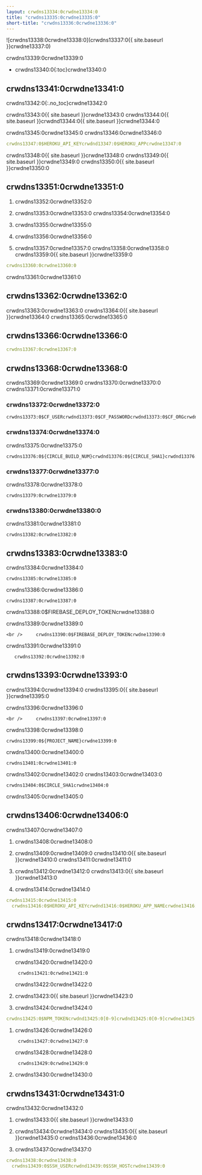 ```yaml
---
layout: crwdns13334:0crwdne13334:0
title: "crwdns13335:0crwdne13335:0"
short-title: "crwdns13336:0crwdne13336:0"
---
```

![crwdns13338:0crwdne13338:0](crwdns13337:0{{ site.baseurl }}crwdne13337:0)

crwdns13339:0crwdne13339:0

- crwdns13340:0{:toc}crwdne13340:0

## crwdns13341:0crwdne13341:0

crwdns13342:0{:.no_toc}crwdne13342:0

crwdns13343:0{{ site.baseurl }}crwdne13343:0 crwdns13344:0{{ site.baseurl }}crwdnd13344:0{{ site.baseurl }}crwdne13344:0

crwdns13345:0crwdne13345:0 crwdns13346:0crwdne13346:0

```yaml
crwdns13347:0$HEROKU_API_KEYcrwdnd13347:0$HEROKU_APPcrwdne13347:0
```

crwdns13348:0{{ site.baseurl }}crwdne13348:0 crwdns13349:0{{ site.baseurl }}crwdne13349:0 crwdns13350:0{{ site.baseurl }}crwdne13350:0

## crwdns13351:0crwdne13351:0

1. crwdns13352:0crwdne13352:0

2. crwdns13353:0crwdne13353:0 crwdns13354:0crwdne13354:0

3. crwdns13355:0crwdne13355:0

4. crwdns13356:0crwdne13356:0

5. crwdns13357:0crwdne13357:0 crwdns13358:0crwdne13358:0 crwdns13359:0{{ site.baseurl }}crwdne13359:0

```yaml
crwdns13360:0crwdne13360:0
```

crwdns13361:0crwdne13361:0

## crwdns13362:0crwdne13362:0

crwdns13363:0crwdne13363:0 crwdns13364:0{{ site.baseurl }}crwdne13364:0 crwdns13365:0crwdne13365:0

## crwdns13366:0crwdne13366:0

```yaml
crwdns13367:0crwdne13367:0
```

## crwdns13368:0crwdne13368:0

crwdns13369:0crwdne13369:0 crwdns13370:0crwdne13370:0 crwdns13371:0crwdne13371:0

### crwdns13372:0crwdne13372:0

    crwdns13373:0$CF_USERcrwdnd13373:0$CF_PASSWORDcrwdnd13373:0$CF_ORGcrwdnd13373:0$CF_SPACEcrwdne13373:0
    

### crwdns13374:0crwdne13374:0

crwdns13375:0crwdne13375:0

    crwdns13376:0${CIRCLE_BUILD_NUM}crwdnd13376:0${CIRCLE_SHA1}crwdnd13376:0${CIRCLE_WORKFLOW_ID}crwdnd13376:0${CIRCLE_PROJECT_USERNAME}crwdnd13376:0${CIRCLE_PROJECT_REPONAME}crwdne13376:0
    

### crwdns13377:0crwdne13377:0

crwdns13378:0crwdne13378:0

    crwdns13379:0crwdne13379:0
    

### crwdns13380:0crwdne13380:0

crwdns13381:0crwdne13381:0

    crwdns13382:0crwdne13382:0
    

## crwdns13383:0crwdne13383:0

crwdns13384:0crwdne13384:0

    crwdns13385:0crwdne13385:0
    

crwdns13386:0crwdne13386:0

    crwdns13387:0crwdne13387:0
    

crwdns13388:0$FIREBASE_DEPLOY_TOKENcrwdne13388:0

crwdns13389:0crwdne13389:0

    <br />     crwdns13390:0$FIREBASE_DEPLOY_TOKENcrwdne13390:0
    
    

crwdns13391:0crwdne13391:0

       crwdns13392:0crwdne13392:0
    

## crwdns13393:0crwdne13393:0

crwdns13394:0crwdne13394:0 crwdns13395:0{{ site.baseurl }}crwdne13395:0

crwdns13396:0crwdne13396:0

    <br />     crwdns13397:0crwdne13397:0
    
    

crwdns13398:0crwdne13398:0

    crwdns13399:0${PROJECT_NAME}crwdne13399:0
    

crwdns13400:0crwdne13400:0

    crwdns13401:0crwdne13401:0
    

crwdns13402:0crwdne13402:0 crwdns13403:0crwdne13403:0

    crwdns13404:0$CIRCLE_SHA1crwdne13404:0
    

crwdns13405:0crwdne13405:0

## crwdns13406:0crwdne13406:0

crwdns13407:0crwdne13407:0

1. crwdns13408:0crwdne13408:0

2. crwdns13409:0crwdne13409:0 crwdns13410:0{{ site.baseurl }}crwdne13410:0 crwdns13411:0crwdne13411:0

3. crwdns13412:0crwdne13412:0 crwdns13413:0{{ site.baseurl }}crwdne13413:0

4. crwdns13414:0crwdne13414:0

```yaml
crwdns13415:0crwdne13415:0
  crwdns13416:0$HEROKU_API_KEYcrwdnd13416:0$HEROKU_APP_NAMEcrwdne13416:0
```

## crwdns13417:0crwdne13417:0

crwdns13418:0crwdne13418:0

1. crwdns13419:0crwdne13419:0
    
    crwdns13420:0crwdne13420:0
    
        crwdns13421:0crwdne13421:0
        
    
    crwdns13422:0crwdne13422:0

2. crwdns13423:0{{ site.baseurl }}crwdne13423:0

3. crwdns13424:0crwdne13424:0

```yaml
crwdns13425:0$NPM_TOKENcrwdnd13425:0[0-9]crwdnd13425:0[0-9]crwdne13425:0
```

1. crwdns13426:0crwdne13426:0
    
        crwdns13427:0crwdne13427:0
        
    
    crwdns13428:0crwdne13428:0
    
        crwdns13429:0crwdne13429:0
        

2. crwdns13430:0crwdne13430:0

## crwdns13431:0crwdne13431:0

crwdns13432:0crwdne13432:0

1. crwdns13433:0{{ site.baseurl }}crwdne13433:0

2. crwdns13434:0crwdne13434:0 crwdns13435:0{{ site.baseurl }}crwdne13435:0 crwdns13436:0crwdne13436:0

3. crwdns13437:0crwdne13437:0

```yaml
crwdns13438:0crwdne13438:0
  crwdns13439:0$SSH_USERcrwdnd13439:0$SSH_HOSTcrwdne13439:0
```